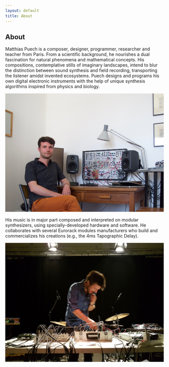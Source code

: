```yaml
---
layout: default
title: About
---
```


## About

Matthias Puech is a composer, designer, programmer, researcher and
teacher from Paris. From a scientific background, he nourishes a dual
fascination for natural phenomena and mathematical concepts. His
compositions, contemplative stills of imaginary landscapes, intend to
blur the distinction between sound synthesis and field recording,
transporting the listener amidst invented ecosystems. Puech designs
and programs his own digital electronic instruments with the help of
unique synthesis algorithms inspired from physics and biology.

<img class="flush-left"
     src="assets/img/portrait1.jpg"
	alt="Credit: Erik Tengstrand" />

His music is in major part composed and interpreted on modular
synthesizers, using specially-developed hardware and software. He
collaborates with several Eurorack modules manufacturers who build and
commercializes his creations (e.g., the 4ms Tapographic Delay).

<img class="flush-left"
     src="assets/img/portrait2.jpg"
	alt="Credit: jjgfree" />
